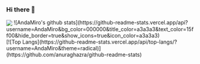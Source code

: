 ### Hi there 👋

<img align="center" src="https://github-readme-stats.vercel.app/api/pin/?username=anuraghazra&repo=github-readme-stats" />
![AndaMiro's github stats](https://github-readme-stats.vercel.app/api?username=AndaMiro&bg_color=000000&title_color=a3a3a3&text_color=15ff00&hide_border=true&show_icons=true&icon_color=a3a3a3)
</br>
[![Top Langs](https://github-readme-stats.vercel.app/api/top-langs/?username=AndaMiro&theme=radical)](https://github.com/anuraghazra/github-readme-stats)
<!--
**AndaMiro/AndaMiro** is a ✨ _special_ ✨ repository because its `README.md` (this file) appears on your GitHub profile.

Here are some ideas to get you started:

- 🔭 I’m currently working on ...
- 🌱 I’m currently learning ...
- 👯 I’m looking to collaborate on ...
- 🤔 I’m looking for help with ...
- 💬 Ask me about ...
- 📫 How to reach me: ...
- 😄 Pronouns: ...
- ⚡ Fun fact: ...
-->
